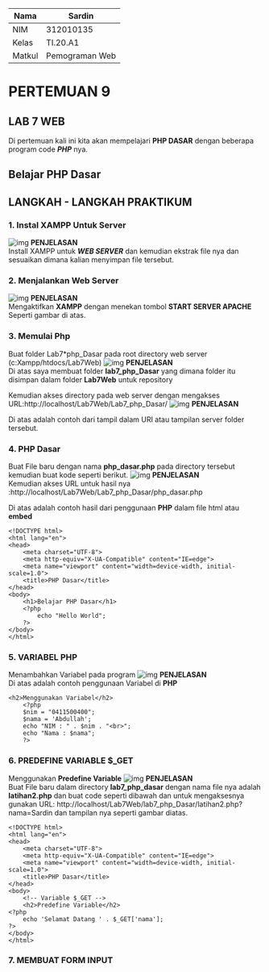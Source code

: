 | Nama   | Sardin         |
| ------ | -------------- |
| NIM    | 312010135      |
| Kelas  | TI.20.A1       |
| Matkul | Pemograman Web |

# PERTEMUAN 9

## LAB 7 WEB

Di pertemuan kali ini kita akan mempelajari **PHP DASAR** dengan beberapa program code **_PHP_** nya.

## Belajar PHP Dasar

## LANGKAH - LANGKAH PRAKTIKUM

### 1. Instal XAMPP Untuk Server

![img](Img/ss%20instal%20Xampp.png)
**PENJELASAN**<br>
Install XAMPP untuk ***WEB SERVER*** dan kemudian ekstrak file nya dan sesuaikan dimana kalian menyimpan file tersebut.

### 2. Menjalankan Web Server

![img](Img/ss%20menjalankan%20xamp.png)
**PENJELASAN**<br>
Mengaktifkan **XAMPP** dengan menekan tombol **START SERVER APACHE** Seperti gambar di atas.

### 3. Memulai Php

Buat folder Lab7\*php_Dasar pada root directory web server (c:Xampp/htdocs/Lab7Web)
![img](Img/ss%20File%20Lab7web.png)
**PENJELASAN**<br>
Di atas saya membuat folder **lab7_php_Dasar** yang dimana folder itu disimpan dalam folder **Lab7Web** untuk repository

Kemudian akses directory pada web server dengan mengakses URL:http://localhost/Lab7Web/Lab7_php_Dasar/
![img](Img/ss%20localhost.png)
**PENJELASAN**

Di atas adalah contoh dari tampil dalam URI atau tampilan server folder tersebut.

### 4. PHP Dasar

Buat File baru dengan nama **php_dasar.php** pada directory tersebut kemudian buat kode seperti berikut.
![img](Img/ss1.png)
**PENJELASAN**<br>
Kemudian akses URL untuk hasil nya :http://localhost/Lab7Web/Lab7_php_Dasar/php_dasar.php

Di atas adalah contoh hasil dari penggunaan **PHP** dalam file html atau **embed**

```code php
<!DOCTYPE html>
<html lang="en">
<head>
    <meta charset="UTF-8">
    <meta http-equiv="X-UA-Compatible" content="IE=edge">
    <meta name="viewport" content="width=device-width, initial-scale=1.0">
    <title>PHP Dasar</title>
</head>
<body>
    <h1>Belajar PHP Dasar</h1>
    <?php
        echo "Hello World";
    ?>
</body>
</html>
```

### 5. VARIABEL PHP

Menambahkan Variabel pada program
![img](Img/ss2.png)
**PENJELASAN**<br>
Di atas adalah contoh penggunaan Variabel di **PHP**

```code php
<h2>Menggunakan Variabel</h2>
    <?php
    $nim = "0411500400";
    $nama = 'Abdullah';
    echo "NIM : " . $nim . "<br>";
    echo "Nama : $nama";
    ?>
```

### 6. PREDEFINE VARIABLE $\_GET

Menggunakan **Predefine Variable**
![img](Img/ss3.png)
**PENJELASAN**<br>
Buat File baru dalam directory **lab7_php_dasar** dengan nama file nya adalah **latihan2.php** dan buat code seperti dibawah dan untuk mengaksesnya gunakan URL: http://localhost/Lab7Web/lab7_php_Dasar/latihan2.php?nama=Sardin dan tampilan nya seperti gambar diatas.

```code php
<!DOCTYPE html>
<html lang="en">
<head>
    <meta charset="UTF-8">
    <meta http-equiv="X-UA-Compatible" content="IE=edge">
    <meta name="viewport" content="width=device-width, initial-scale=1.0">
    <title>PHP Dasar</title>
</head>
<body>
    <!-- Variable $_GET -->
    <h2>Predefine Variable</h2>
<?php
    echo 'Selamat Datang ' . $_GET['nama'];
?>
</body>
</html>
```

### 7. MEMBUAT FORM INPUT
